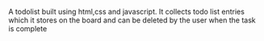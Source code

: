 A todolist built using html,css and javascript. It collects todo list entries which it stores on the board and can be deleted by the user when the task is complete 
